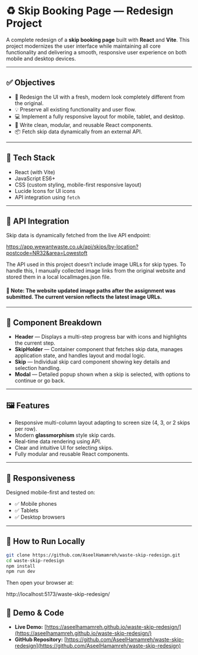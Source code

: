 # ♻️ Skip Booking Page — Redesign Project

A complete redesign of a **skip booking page** built with **React** and **Vite**. This project modernizes the user interface while maintaining all core functionality and delivering a smooth, responsive user experience on both mobile and desktop devices.

---

## ✅ Objectives

- 🔁 Redesign the UI with a fresh, modern look completely different from the original.
- 💡 Preserve all existing functionality and user flow.
- 💻 Implement a fully responsive layout for mobile, tablet, and desktop.
- 🧼 Write clean, modular, and reusable React components.
- 📦 Fetch skip data dynamically from an external API.

---

## 🧰 Tech Stack

- React (with Vite)
- JavaScript ES6+
- CSS (custom styling, mobile-first responsive layout)
- Lucide Icons for UI icons
- API integration using `fetch`


---

## 🔗 API Integration

Skip data is dynamically fetched from the live API endpoint:

https://app.wewantwaste.co.uk/api/skips/by-location?postcode=NR32&area=Lowestoft


The API used in this project doesn’t include image URLs for skip types. To handle this, I manually collected image links from the original website and stored them in a local localImages.json file.


#### 🔄 Note: The website updated image paths after the assignment was submitted. The current version reflects the latest image URLs.

---

## 🧩 Component Breakdown

- **Header** — Displays a multi-step progress bar with icons and highlights the current step.
- **SkipHolder** — Container component that fetches skip data, manages application state, and handles layout and modal logic.
- **Skip** — Individual skip card component showing key details and selection handling.
- **Modal** — Detailed popup shown when a skip is selected, with options to continue or go back.

---

## 🖼️ Features

- Responsive multi-column layout adapting to screen size (4, 3, or 2 skips per row).
- Modern **glassmorphism** style skip cards.
- Real-time data rendering using API.
- Clear and intuitive UI for selecting skips.
- Fully modular and reusable React components.

---

## 📱 Responsiveness

Designed mobile-first and tested on:

- ✅ Mobile phones
- ✅ Tablets
- ✅ Desktop browsers

---

## 🧪 How to Run Locally

```bash
git clone https://github.com/AseelHamamreh/waste-skip-redesign.git
cd waste-skip-redesign
npm install
npm run dev

```

Then open your browser at:

http://localhost:5173/waste-skip-redesign/


## 🔗 Demo & Code

- **Live Demo:** [https://aseelhamamreh.github.io/waste-skip-redesign/](https://aseelhamamreh.github.io/waste-skip-redesign/)
- **GitHub Repository:** [https://github.com/AseelHamamreh/waste-skip-redesign](https://github.com/AseelHamamreh/waste-skip-redesign)



